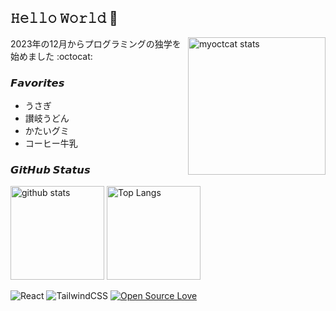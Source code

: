 ## 𝙷𝚎𝚕𝚕𝚘 𝚆𝚘𝚛𝚕𝚍 🚀

<img align="right" alt="myoctcat stats" height="220px" src="https://github.com/kagomen/kagomen/assets/154225199/92d6d603-dc1f-4459-978c-9640b421fffe">

 2023年の12月からプログラミングの独学を始めました :octocat:

### 𝙁𝙖𝙫𝙤𝙧𝙞𝙩𝙚𝙨
- うさぎ
- 讃岐うどん
- かたいグミ
- コーヒー牛乳
  
### 𝙂𝙞𝙩𝙃𝙪𝙗 𝙎𝙩𝙖𝙩𝙪𝙨

<p align="left"> 
  <img alt="github stats" height="150px" src="https://github-readme-stats.vercel.app/api?username=kagomen&hide_title=true&text_color=777&bg_color=00000000&theme=gotham" />
  <img alt="Top Langs" height="150px" src="https://github-readme-stats.vercel.app/api/top-langs/?username=kagomen&layout=compact&show_icons=true&card_width=382&title_color=777&text_color=777&bg_color=00000000&theme=gotham" />
</p>

![React](https://img.shields.io/badge/-React-61DAFB.svg?logo=react&logoColor=fff&textColor=fff)
![TailwindCSS](https://img.shields.io/badge/-Tailwind_CSS-06B6D4.svg?logo=tailwindcss&logoColor=fff)
[![Open Source Love](https://badges.frapsoft.com/os/v2/open-source.svg?v=103)](https://github.com/ellerbrock/open-source-badges/)

